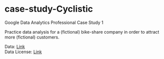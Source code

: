 # case-study-Cyclistic
Google Data Analytics Professional Case Study 1

Practice data analysis for a (fictional) bike-share company in order to attract more (fictional) customers.

Data: [Link](https://divvy-tripdata.s3.amazonaws.com/index.html)  
Data License: [Link](https://divvybikes.com/data-license-agreement)

